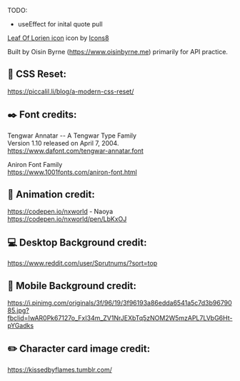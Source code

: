  TODO:
- useEffect for inital quote pull

<a target="_blank" href="undefined/icons/set/leaf-of-lorien">Leaf Of Lorien icon</a> icon by <a target="_blank" href="">Icons8</a>

Built by Oisin Byrne (https://www.oisinbyrne.me) primarily for API practice. 


## :art: CSS Reset:
https://piccalil.li/blog/a-modern-css-reset/


## :black_nib: Font credits:

Tengwar Annatar -- A Tengwar Type Family\
Version 1.10 released on April 7, 2004.\
https://www.dafont.com/tengwar-annatar.font

Aniron Font Family\
https://www.1001fonts.com/aniron-font.html


## :movie_camera: Animation credit:
https://codepen.io/nxworld - Naoya\
https://codepen.io/nxworld/pen/LbKxOJ


## :computer: Desktop Background credit:
https://www.reddit.com/user/Sprutnums/?sort=top

## :iphone: Mobile Background credit:
https://i.pinimg.com/originals/3f/96/19/3f96193a86edda6541a5c7d3b9679085.jpg?fbclid=IwAR0Pk67127o_FxI34m_ZV1NrJEXbTq5zNOM2W5mzAPL7LVbG6Ht-pYGadks

## :pencil2: Character card image credit:
https://kissedbyflames.tumblr.com/